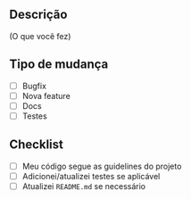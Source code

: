 ## Descrição
(O que você fez)

## Tipo de mudança
- [ ] Bugfix
- [ ] Nova feature
- [ ] Docs
- [ ] Testes

## Checklist
- [ ] Meu código segue as guidelines do projeto
- [ ] Adicionei/atualizei testes se aplicável
- [ ] Atualizei `README.md` se necessário
